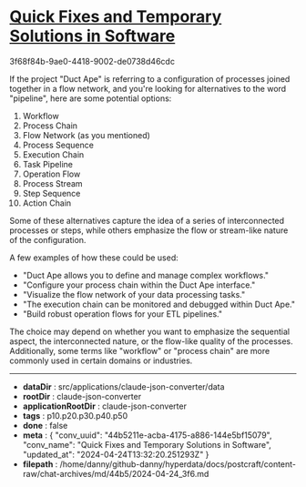 # [Quick Fixes and Temporary Solutions in Software](https://claude.ai/chat/44b5211e-acba-4175-a886-144e5bf15079)

3f68f84b-9ae0-4418-9002-de0738d46cdc

 If the project "Duct Ape" is referring to a configuration of processes joined together in a flow network, and you're looking for alternatives to the word "pipeline", here are some potential options:

1. Workflow
2. Process Chain
3. Flow Network (as you mentioned)
4. Process Sequence
5. Execution Chain
6. Task Pipeline
7. Operation Flow
8. Process Stream
9. Step Sequence
10. Action Chain

Some of these alternatives capture the idea of a series of interconnected processes or steps, while others emphasize the flow or stream-like nature of the configuration.

A few examples of how these could be used:

- "Duct Ape allows you to define and manage complex workflows."
- "Configure your process chain within the Duct Ape interface."
- "Visualize the flow network of your data processing tasks."
- "The execution chain can be monitored and debugged within Duct Ape."
- "Build robust operation flows for your ETL pipelines."

The choice may depend on whether you want to emphasize the sequential aspect, the interconnected nature, or the flow-like quality of the processes. Additionally, some terms like "workflow" or "process chain" are more commonly used in certain domains or industries.

---

* **dataDir** : src/applications/claude-json-converter/data
* **rootDir** : claude-json-converter
* **applicationRootDir** : claude-json-converter
* **tags** : p10.p20.p30.p40.p50
* **done** : false
* **meta** : {
  "conv_uuid": "44b5211e-acba-4175-a886-144e5bf15079",
  "conv_name": "Quick Fixes and Temporary Solutions in Software",
  "updated_at": "2024-04-24T13:32:20.251293Z"
}
* **filepath** : /home/danny/github-danny/hyperdata/docs/postcraft/content-raw/chat-archives/md/44b5/2024-04-24_3f6.md